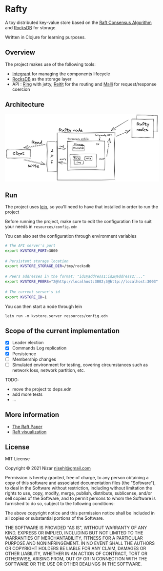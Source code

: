 # Rafty

A toy distributed key-value store based on the [Raft Consensus Algorithm](https://raft.github.io) and [RocksDB](http://rocksdb.org) for storage.

Written in Clojure for learning purposes.

## Overview
The project makes use of the following tools:

* [Integrant](https://github.com/weavejester/integrant) for managing the components lifecycle
* [RocksDB](http://rocksdb.org) as the storage layer
* API : [Ring](https://github.com/ring-clojure/ring) with jetty, [Reitit](https://github.com/metosin/reitit) for the routing and [Malli](https://github.com/metosin/malli) for request/response coercion

## Architecture

![Rafty Architecture](rafty.png)
## Run

The project uses [lein](https://leiningen.org), so you'll need to have that installed in order to run the project

Before running the project, make sure to edit the configuration file to suit your needs in `resources/config.edn`

You can also set the configuration through environment variables

```bash
# The API server's port
export KVSTORE_PORT=3000

# Persistent storage location
export KVSTORE_STORAGE_DIR=/tmp/rocksdb 

# Peers addresses in the format: "id1@address1;id2@address2;..."
export KVSTORE_PEERS="2@http://localhost:3002;3@http://localhost:3003"

# The current server's id
export KVSTORE_ID=1
```

You can then start a node through lein

```
lein run -m kvstore.server resources/config.edn
```

## Scope of the current implementation

- [x] Leader election
- [x] Commands Log replication
- [x] Persistence
- [ ] Membership changes
- [ ] Simulated environment for testing, covering circumstances such as network loss, network partition, etc.
 
TODO:
- move the project to deps.edn
- add more tests
- ...

## More information
- [The Raft Paper](https://raft.github.io/raft.pdf)
- [Raft visualization](http://thesecretlivesofdata.com/raft/)
## License

MIT License

Copyright © 2021 Nizar <nisehl@gmail.com>

Permission is hereby granted, free of charge, to any person obtaining
a copy of this software and associated documentation files (the
"Software"), to deal in the Software without restriction, including
without limitation the rights to use, copy, modify, merge, publish,
distribute, sublicense, and/or sell copies of the Software, and to
permit persons to whom the Software is furnished to do so, subject to
the following conditions:

The above copyright notice and this permission notice shall be
included in all copies or substantial portions of the Software.

THE SOFTWARE IS PROVIDED "AS IS", WITHOUT WARRANTY OF ANY KIND,
EXPRESS OR IMPLIED, INCLUDING BUT NOT LIMITED TO THE WARRANTIES OF
MERCHANTABILITY, FITNESS FOR A PARTICULAR PURPOSE AND
NONINFRINGEMENT. IN NO EVENT SHALL THE AUTHORS OR COPYRIGHT HOLDERS BE
LIABLE FOR ANY CLAIM, DAMAGES OR OTHER LIABILITY, WHETHER IN AN ACTION
OF CONTRACT, TORT OR OTHERWISE, ARISING FROM, OUT OF OR IN CONNECTION
WITH THE SOFTWARE OR THE USE OR OTHER DEALINGS IN THE SOFTWARE.
